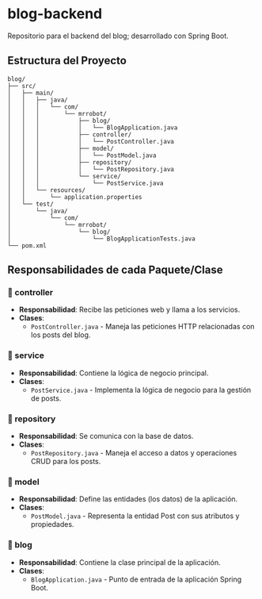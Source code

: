 # blog-backend
Repositorio para el backend del blog; desarrollado con Spring Boot.

## Estructura del Proyecto

```
blog/
├── src/
│   ├── main/
│   │   ├── java/
│   │   │   └── com/
│   │   │       └── mrrobot/
│   │   │           ├── blog/
│   │   │           │   └── BlogApplication.java
│   │   │           ├── controller/
│   │   │           │   └── PostController.java
│   │   │           ├── model/
│   │   │           │   └── PostModel.java
│   │   │           ├── repository/
│   │   │           │   └── PostRepository.java
│   │   │           └── service/
│   │   │               └── PostService.java
│   │   └── resources/
│   │       └── application.properties
│   └── test/
│       └── java/
│           └── com/
│               └── mrrobot/
│                   └── blog/
│                       └── BlogApplicationTests.java
└── pom.xml
```

## Responsabilidades de cada Paquete/Clase

### 📁 controller
- **Responsabilidad**: Recibe las peticiones web y llama a los servicios.
- **Clases**: 
  - `PostController.java` - Maneja las peticiones HTTP relacionadas con los posts del blog.

### 📁 service  
- **Responsabilidad**: Contiene la lógica de negocio principal.
- **Clases**: 
  - `PostService.java` - Implementa la lógica de negocio para la gestión de posts.

### 📁 repository
- **Responsabilidad**: Se comunica con la base de datos.
- **Clases**: 
  - `PostRepository.java` - Maneja el acceso a datos y operaciones CRUD para los posts.

### 📁 model
- **Responsabilidad**: Define las entidades (los datos) de la aplicación.
- **Clases**: 
  - `PostModel.java` - Representa la entidad Post con sus atributos y propiedades.

### 📁 blog
- **Responsabilidad**: Contiene la clase principal de la aplicación.
- **Clases**: 
  - `BlogApplication.java` - Punto de entrada de la aplicación Spring Boot.
